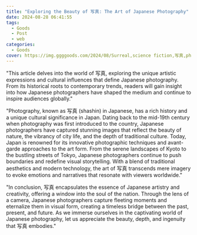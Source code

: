 ```yaml
---
title: "Exploring the Beauty of 写真: The Art of Japanese Photography"
date: 2024-08-28 06:41:55
tags:
  - Goods
  - Post
  - web
categories:
  - Goods
cover: https://img.ggggoods.com/2024/08/Surreal,science fiction,写真,photo,technology,tech,diagrams,renderings,colors_20240830_00001_.png
---
```


"This article delves into the world of 写真, exploring the unique artistic expressions and cultural influences that define Japanese photography. From its historical roots to contemporary trends, readers will gain insight into how Japanese photographers have shaped the medium and continue to inspire audiences globally."

"Photography, known as 写真 (shashin) in Japanese, has a rich history and a unique cultural significance in Japan. Dating back to the mid-19th century when photography was first introduced to the country, Japanese photographers have captured stunning images that reflect the beauty of nature, the vibrancy of city life, and the depth of traditional culture. Today, Japan is renowned for its innovative photographic techniques and avant-garde approaches to the art form. From the serene landscapes of Kyoto to the bustling streets of Tokyo, Japanese photographers continue to push boundaries and redefine visual storytelling. With a blend of traditional aesthetics and modern technology, the art of 写真 transcends mere imagery to evoke emotions and narratives that resonate with viewers worldwide."

"In conclusion, 写真 encapsulates the essence of Japanese artistry and creativity, offering a window into the soul of the nation. Through the lens of a camera, Japanese photographers capture fleeting moments and eternalize them in visual form, creating a timeless bridge between the past, present, and future. As we immerse ourselves in the captivating world of Japanese photography, let us appreciate the beauty, depth, and ingenuity that 写真 embodies."
